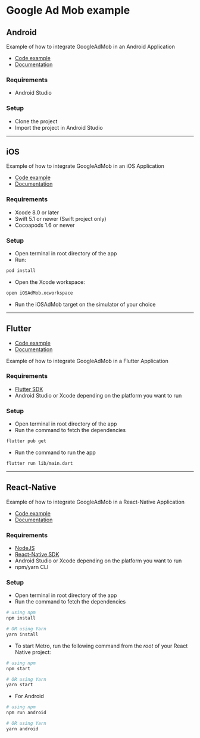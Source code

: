 # Google Ad Mob example

## Android

Example of how to integrate GoogleAdMob in an Android Application

- [Code example](AndroidAdMob)
- [Documentation](https://developers.google.com/admob/android/quick-start#import_the_mobile_ads_sdk)

### Requirements

- Android Studio

### Setup

- Clone the project
- Import the project in Android Studio

---

## iOS

Example of how to integrate GoogleAdMob in an iOS Application

- [Code example](iOSAdMob)
- [Documentation](https://developers.google.com/admob/ios/quick-start)

### Requirements

- Xcode 8.0 or later
- Swift 5.1 or newer (Swift project only)
- Cocoapods 1.6 or newer

### Setup

- Open terminal in root directory of the app
- Run:

```bash 
pod install
```

- Open the Xcode workspace:

```bash 
open iOSAdMob.xcworkspace
```

- Run the iOSAdMob target on the simulator of your choice

---

## Flutter

- [Code example](FlutterAdMob)
- [Documentation](https://developers.google.com/admob/flutter/quick-start)

Example of how to integrate GoogleAdMob in a Flutter Application

### Requirements

- [Flutter SDK](https://docs.flutter.dev/get-started/install)
- Android Studio or Xcode depending on the platform you want to run

### Setup

- Open terminal in root directory of the app
- Run the command to fetch the dependencies

```bash
flutter pub get
```

- Run the command to run the app

```bash 
flutter run lib/main.dart
``` 

---

## React-Native

Example of how to integrate GoogleAdMob in a React-Native Application

- [Code example](ReactNativeAdMob)
- [Documentation](https://github.com/invertase/react-native-google-mobile-ads)

### Requirements

- [NodeJS](https://nodejs.org)
- [React-Native SDK](https://reactnative.dev/)
- Android Studio or Xcode depending on the platform you want to run
- npm/yarn CLI

### Setup

- Open terminal in root directory of the app
- Run the command to fetch the dependencies

```bash
# using npm
npm install

# OR using Yarn
yarn install
```

- To start Metro, run the following command from the _root_ of your React Native project:

```bash
# using npm
npm start

# OR using Yarn
yarn start
```

- For Android

```bash
# using npm
npm run android

# OR using Yarn
yarn android
```

